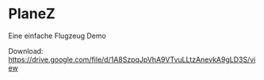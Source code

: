 # PlaneZ
Eine einfache Flugzeug Demo

Download: https://drive.google.com/file/d/1A8SzpqJpVhA9VTvuLLtzAnevkA9gLD3S/view
